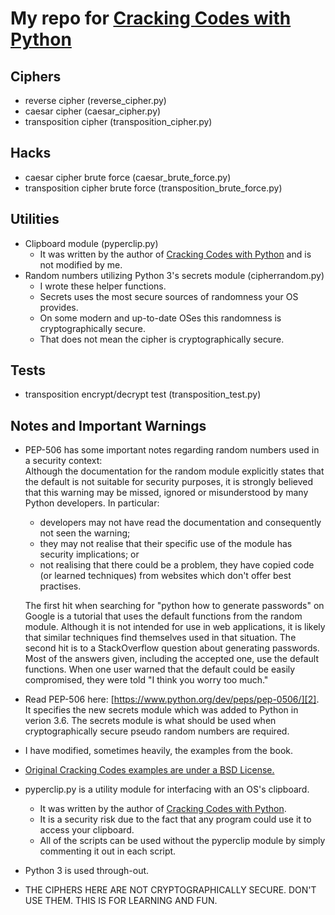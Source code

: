 # My repo for [Cracking Codes with Python][1]

## Ciphers

- reverse cipher (reverse_cipher.py)
- caesar cipher (caesar_cipher.py)
- transposition cipher (transposition_cipher.py)

## Hacks

- caesar cipher brute force (caesar_brute_force.py)
- transposition cipher brute force (transposition_brute_force.py)

## Utilities

- Clipboard module (pyperclip.py)
    - It was written by the author of [Cracking Codes with Python][1] and is not modified by me.
- Random numbers utilizing Python 3's secrets module (cipherrandom.py)
    - I wrote these helper functions.
    - Secrets uses the most secure sources of randomness your OS provides.
    - On some modern and up-to-date OSes this randomness is cryptographically secure.
    - That does not mean the cipher is cryptographically secure.

## Tests

- transposition encrypt/decrypt test (transposition_test.py)

## Notes and Important Warnings

- PEP-506 has some important notes regarding random numbers used in a security context:  
  Although the documentation for the random module explicitly states that the default is not suitable for security purposes, it is strongly believed that this warning may be missed, ignored or misunderstood by many Python developers. In particular:

    - developers may not have read the documentation and consequently not seen the warning;
    - they may not realise that their specific use of the module has security implications; or
    - not realising that there could be a problem, they have copied code (or learned techniques) from websites which don't offer best practises.
  
  The first hit when searching for "python how to generate passwords" on Google is a tutorial that uses the default functions from the random module. Although it is not intended for use in web applications, it is likely that similar techniques find themselves used in that situation. The second hit is to a StackOverflow question about generating passwords. Most of the answers given, including the accepted one, use the default functions. When one user warned that the default could be easily compromised, they were told "I think you worry too much."
- Read PEP-506 here: [https://www.python.org/dev/peps/pep-0506/][2]. It specifies the new secrets module which was added to Python in verion 3.6.  The secrets module is what should be used when cryptographically secure pseudo random numbers are required.
- I have modified, sometimes heavily, the examples from the book.
- [Original Cracking Codes examples are under a BSD License.][1]
- pyperclip.py is a utility module for interfacing with an OS's clipboard.
    - It was written by the author of [Cracking Codes with Python][1].
    - It is a security risk due to the fact that any program could use it to access your clipboard.
    - All of the scripts can be used without the pyperclip module by simply commenting it out in each script.
- Python 3 is used through-out.
- THE CIPHERS HERE ARE NOT CRYPTOGRAPHICALLY SECURE.  DON'T USE THEM.  THIS IS FOR LEARNING AND FUN.

[1]:https://www.nostarch.com/crackingcodes/
[2]:https://www.python.org/dev/peps/pep-0506/